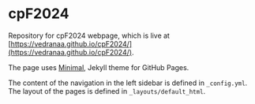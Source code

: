 # cpF2024

Repository for cpF2024 webpage, which is live at [https://vedranaa.github.io/cpF2024/](https://vedranaa.github.io/cpF2024/).

The page uses [Minimal](https://github.com/pages-themes/minimal), Jekyll theme for GitHub Pages. 

The content of the navigation in the left sidebar is defined in `_config.yml`. The layout of the pages is defined in `_layouts/default_html`. 


